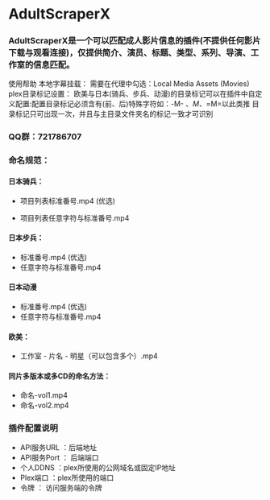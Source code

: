 # AdultScraperX 
### AdultScraperX是一个可以匹配成人影片信息的插件(不提供任何影片下载与观看连接)，仅提供简介、演员、标题、类型、系列、导演、工作室的信息匹配。
使用帮助
本地字幕挂载：
需要在代理中勾选：Local Media Assets (Movies)
plex目录标记设置： 
欧美与日本(骑兵、步兵、动漫)的目录标记可以在插件中自定义配置:配置目录标记必须含有(前、后)特殊字符如：-M- 、*M*、=M=以此类推 
目录标记只可出现一次，并且与主目录文件夹名的标记一致才可识别
### QQ群：721786707
### 命名规范：

#### 日本骑兵：

- 项目列表标准番号.mp4  (优选)

- 项目列表任意字符与标准番号.mp4 

#### 日本步兵：

- 标准番号.mp4  (优选)
- 任意字符与标准番号.mp4  

#### 日本动漫
- 标准番号.mp4  (优选)
- 任意字符与标准番号.mp4 

#### 欧美：
- 工作室 - 片名 - 明星（可以包含多个）.mp4 

#### 同片多版本或多CD的命名方法：
- 命名-vol1.mp4
- 命名-vol2.mp4

### 插件配置说明

- API服务URL ：后端地址
- API服务Port ： 后端端口
- 个人DDNS ：plex所使用的公网域名或固定IP地址
- Plex端口 ：plex所使用的端口
- 令牌 ： 访问服务端的令牌
